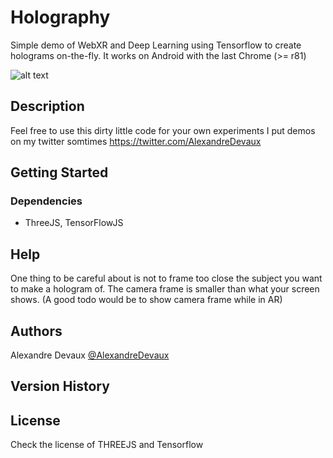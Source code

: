 # Holography

Simple demo of WebXR and Deep Learning using Tensorflow to create holograms on-the-fly. 
It works on Android with the last Chrome (>= r81)

![alt text](https://raw.githubusercontent.com/nosy-b/holography/master/demo.gif "Holography")

## Description

Feel free to use this dirty little code for your own experiments
I put demos on my twitter somtimes  https://twitter.com/AlexandreDevaux

## Getting Started

### Dependencies

* ThreeJS, TensorFlowJS


## Help

One thing to be careful about is not to frame too close the subject you want to make a hologram of. The camera frame is smaller than what your screen shows. (A good todo would be to show camera frame while in AR)

## Authors

Alexandre Devaux 
[@AlexandreDevaux](https://twitter.com/AlexandreDevaux)

## Version History



## License

Check the license of THREEJS and Tensorflow

